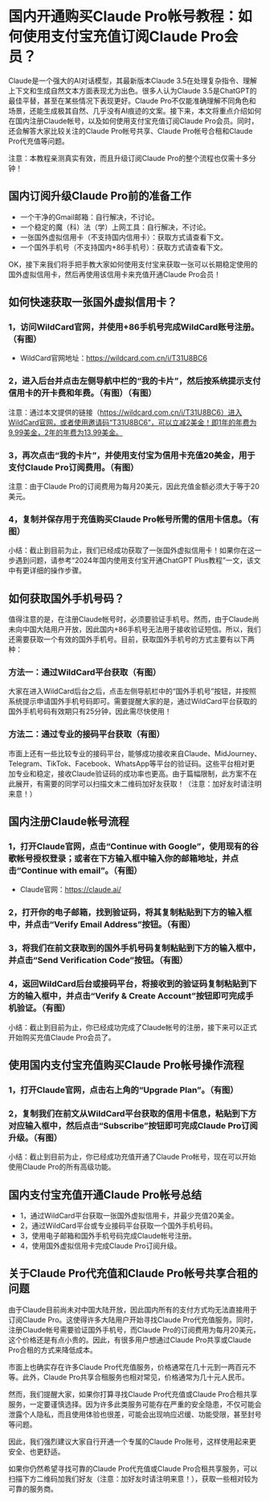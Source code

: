 # 国内开通购买Claude Pro帐号教程：如何使用支付宝充值订阅Claude Pro会员？

Claude是一个强大的AI对话模型，其最新版本Claude 3.5在处理复杂指令、理解上下文和生成自然文本方面表现尤为出色。很多人认为Claude 3.5是ChatGPT的最佳平替，甚至在某些情况下表现更好。Claude Pro不仅能准确理解不同角色和场景，还能生成极其自然、几乎没有AI痕迹的文案。接下来，本文将重点介绍如何在国内注册Claude帐号，以及如何使用支付宝充值订阅Claude Pro会员。同时，还会解答大家比较关注的Claude Pro帐号共享、Claude Pro帐号合租和Claude Pro代充值等问题。

注意：本教程亲测真实有效，而且升级订阅Claude Pro的整个流程也仅需十多分钟！

## 国内订阅升级Claude Pro前的准备工作

* 一个干净的Gmail邮箱：自行解决，不讨论。
* 一个稳定的魔（科）法（学）上网工具：自行解决，不讨论。
* 一张国外虚拟信用卡（不支持国内信用卡）：获取方式请查看下文。
* 一个国外手机号（不支持国内+86手机号）：获取方式请查看下文。

OK，接下来我们将手把手教大家如何使用支付宝来获取一张可以长期稳定使用的国外虚拟信用卡，然后再使用该信用卡来充值开通Claude Pro会员！

## 如何快速获取一张国外虚拟信用卡？

### 1，访问WildCard官网，并使用+86手机号完成WildCard账号注册。（有图）

* WildCard官网地址：https://wildcard.com.cn/i/T31U8BC6

### 2，进入后台并点击左侧导航中栏的“我的卡片”，然后按系统提示支付信用卡的开卡费和年费。（有图）（有图）

注意：通过本文提供的链接（https://wildcard.com.cn/i/T31U8BC6）进入WildCard官网，或者使用邀请码“T31U8BC6”，可以立减2美金！即1年的年费为9.99美金，2年的年费为13.99美金。

### 3，再次点击“我的卡片”，并使用支付宝为信用卡充值20美金，用于支付Claude Pro订阅费用。（有图）

注意：由于Claude Pro的订阅费用为每月20美元，因此充值金额必须大于等于20美元。

### 4，复制并保存用于充值购买Claude Pro帐号所需的信用卡信息。（有图）

小结：截止到目前为止，我们已经成功获取了一张国外虚拟信用卡！如果你在这一步遇到问题，请参考“2024年国内使用支付宝开通ChatGPT Plus教程”一文，该文中有更详细的操作步骤。

## 如何获取国外手机号码？

值得注意的是，在注册Claude帐号时，必须要验证手机号。然而，由于Claude尚未向中国大陆用户开放，因此国内+86手机号无法用于接收验证短信。所以，我们还需要获取一个有效的国外手机号。目前，获取国外手机号的方式主要有以下两种：

### 方法一：通过WildCard平台获取（有图）

大家在进入WildCard后台之后，点击左侧导航栏中的“国外手机号”按钮，并按照系统提示申请国外手机号码即可。需要提醒大家的是，通过WildCard平台获取的国外手机号码有效期只有25分钟，因此需尽快使用！ 

### 方法二：通过专业的接码平台获取（有图）

市面上还有一些比较专业的接码平台，能够成功接收来自Claude、MidJourney、Telegram、TikTok、Facebook、WhatsApp等平台的验证码。这些平台相对更加专业和稳定，接收Claude验证码的成功率也更高。由于篇幅限制，此方案不在此展开，有需要的同学可以扫描文末二维码加好友获取！（注意：加好友时请注明来意！）

## 国内注册Claude帐号流程

### 1，打开Claude官网，点击“Continue with Google”，使用现有的谷歌帐号授权登录；或者在下方输入框中输入你的邮箱地址，并点击“Continue with email”。（有图）

* Claude官网：https://claude.ai/

### 2，打开你的电子邮箱，找到验证码，将其复制粘贴到下方的输入框中，并点击“Verify Email Address”按钮。（有图）

### 3，将我们在前文获取到的国外手机号码复制粘贴到下方的输入框中，并点击“Send Verification Code”按钮。（有图）

### 4，返回WildCard后台或接码平台，将接收到的验证码复制粘贴到下方的输入框中，并点击“Verify & Create Account”按钮即可完成手机验证。（有图）

小结：截止到目前为止，你已经成功完成了Claude帐号的注册，接下来可以正式开始购买充值Claude Pro会员了。

## 使用国内支付宝充值购买Claude Pro帐号操作流程

### 1，打开Claude官网，点击右上角的“Upgrade Plan”。（有图）

### 2，复制我们在前文从WildCard平台获取的信用卡信息，粘贴到下方对应输入框中，然后点击“Subscribe”按钮即可完成Claude Pro订阅升级。（有图）

小结：截止到目前为止，你已经成功充值开通了Claude Pro帐号，现在可以开始使用Claude Pro的所有高级功能。

## 国内支付宝充值开通Claude Pro帐号总结

* 1，通过WildCard平台获取一张国外虚拟信用卡，并最少充值20美金。
* 2，通过WildCard平台或专业接码平台获取一个国外手机号码。
* 3，使用电子邮箱和国外手机号码完成Claude帐号注册。
* 4，使用国外虚拟信用卡完成Claude Pro订阅升级。

## 关于Claude Pro代充值和Claude Pro帐号共享合租的问题

由于Claude目前尚未对中国大陆开放，因此国内所有的支付方式均无法直接用于订阅Claude Pro。这使得许多大陆用户开始寻找Claude Pro代充值服务。同时，注册Claude帐号需要验证国外手机号，而Claude Pro的订阅费用为每月20美元，这个价格还是有点小贵的。因此，有很多用户想通过Claude Pro共享或Claude Pro合租的方式来降低成本。

市面上也确实存在许多Claude Pro代充值服务，价格通常在几十元到一两百元不等。此外，Claude Pro共享合租服务也相对常见，价格通常为几十元人民币。

然而，我们提醒大家，如果你打算寻找Claude Pro代充值或Claude Pro合租共享服务，一定要谨慎选择。因为许多此类服务可能存在严重的安全隐患，不仅可能会泄露个人隐私，而且使用体验也很差，可能会出现响应迟缓、功能受限，甚至封号等问题。

因此，我们强烈建议大家自行开通一个专属的Claude Pro账号，这样使用起来更安全、也更舒适。

如果你仍然希望寻找可靠的Claude Pro代充值或Claude Pro合租共享服务，可以扫描下方二维码加我们好友（注意：加好友时请注明来意！），获取一些相对较为可靠的服务商。

